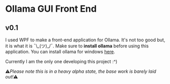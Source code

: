 # Ollama GUI Front End
## v0.1

I used WPF to make a front-end application for Ollama. It's not too good but, it is what it is ¯\\_(ツ)\_/¯. Make sure to **install ollama** before using this application. You can install ollama for windows [here](https://ollama.com/download/OllamaSetup.exe).

Currently I am the only one developing this project :^)

⚠️*Please note this is in a heavy alpha state, the base work is barely laid out!*⚠️
